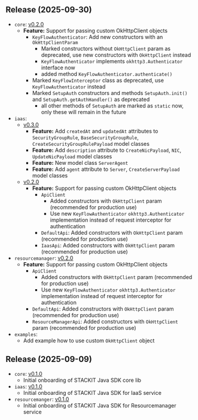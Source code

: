 ## Release (2025-09-30)
- `core`: [v0.2.0](core/CHANGELOG.md#v020)
  - **Feature:** Support for passing custom OkHttpClient objects
    - `KeyFlowAuthenticator`: Add new constructors with an `OkHttpClientParam`
      - Marked constructors without `OkHttpClient` param as deprecated, use new constructors with `OkHttpClient` instead
      - `KeyFlowAuthenticator` implements `okhttp3.Authenticator` interface now
      - added method `KeyFlowAuthenticator.authenticate()`
    - Marked `KeyFlowInterceptor` class as deprecated, use `KeyFlowAuthenticator` instead
    - Marked `SetupAuth` constructors and methods `SetupAuth.init()` and `SetupAuth.getAuthHandler()` as deprecated
      - all other methods of `SetupAuth` are marked as `static` now, only these will remain in the future
- `iaas`: 
  - [v0.3.0](services/iaas/CHANGELOG.md#v030)
    - **Feature:** Add `createdAt` and `updatedAt` attributes to `SecurityGroupRule`, `BaseSecurityGroupRule`, `CreateSecurityGroupRulePayload` model classes
    - **Feature:** Add `description` attribute to `CreateNicPayload`, `NIC`, `UpdateNicPayload` model classes
    - **Feature:** New model class `ServerAgent`
    - **Feature:** Add `agent` attribute to `Server`, `CreateServerPayload` model classes
  - [v0.2.0](services/iaas/CHANGELOG.md#v020)
    - **Feature:** Support for passing custom OkHttpClient objects
      - `ApiClient`
        - Added constructors with `OkHttpClient` param (recommended for production use)
        - Use new `KeyFlowAuthenticator` `okhttp3.Authenticator` implementation instead of request interceptor for authentication
      - `DefaultApi`: Added constructors with `OkHttpClient` param (recommended for production use)
      - `IaasApi`: Added constructors with `OkHttpClient` param (recommended for production use)
- `resourcemanager`: [v0.2.0](services/resourcemanager/CHANGELOG.md#v020)
  - **Feature:** Support for passing custom OkHttpClient objects
    - `ApiClient`
      - Added constructors with `OkHttpClient` param (recommended for production use)
      - Use new `KeyFlowAuthenticator` `okhttp3.Authenticator` implementation instead of request interceptor for authentication
    - `DefaultApi`: Added constructors with `OkHttpClient` param (recommended for production use)
    - `ResourceManagerApi`: Added constructors with `OkHttpClient` param (recommended for production use)
- `examples`:
  - Add example how to use custom `OkHttpClient` object

## Release (2025-09-09)
- `core`: [v0.1.0](core/CHANGELOG.md#v010)
  - Initial onboarding of STACKIT Java SDK core lib
- `iaas`: [v0.1.0](services/iaas/CHANGELOG.md#v010)
  - Initial onboarding of STACKIT Java SDK for IaaS service
- `resourcemanger`: [v0.1.0](services/resourcemanager/CHANGELOG.md#v010)
  - Initial onboarding of STACKIT Java SDK for Resourcemanager service

